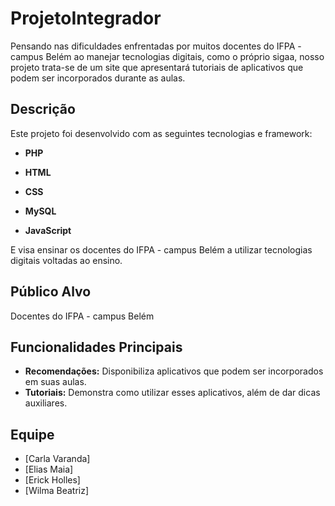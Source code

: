 # ProjetoIntegrador 

Pensando nas dificuldades enfrentadas por muitos docentes do IFPA - campus Belém ao manejar tecnologias digitais, como o próprio sigaa, nosso projeto trata-se de um site que apresentará tutoriais de aplicativos que podem ser incorporados durante as aulas.

## Descrição

Este projeto foi desenvolvido com as seguintes tecnologias e framework:

- **PHP**

- **HTML**

- **CSS**

- **MySQL**

- **JavaScript**

E visa ensinar os docentes do IFPA - campus Belém a utilizar tecnologias digitais voltadas ao ensino.

## Público Alvo
Docentes do IFPA - campus Belém

## Funcionalidades Principais

- **Recomendações:** Disponibiliza aplicativos que podem ser incorporados em suas aulas.
- **Tutoriais:** Demonstra como utilizar esses aplicativos, além de dar dicas auxiliares.

## Equipe

- [Carla Varanda]
- [Elias Maia]
- [Erick Holles]
- [Wilma Beatriz]
